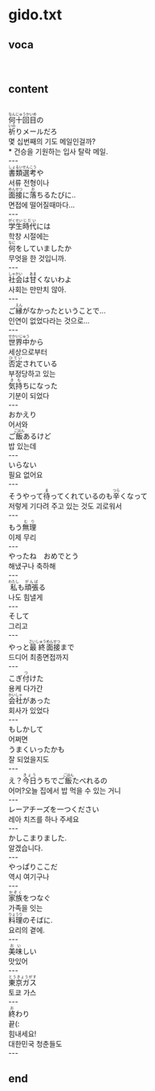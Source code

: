 <h1>gido.txt</h1>
<h2>voca</h2><br>
<h2>content</h2><br>
<Ruby><rb>何十回目</rb><rt>なんじゅうかいめ</rt></Ruby>の<br>
<Ruby><rb>祈</rb><rt>いの</rt></Ruby>りメールだろ<br>
몇 십번째의 기도 메일인걸까?<br>
* 건승을 기원하는 입사 탈락 메일.<br>
---<br>
<Ruby><rb>書類</rb><rt>しょるい</rt></Ruby><Ruby><rb>選考</rb><rt>せんこう</rt></Ruby>や<br>
서류 전형이나<br>
<Ruby><rb>面接</rb><rt>めんせつ</rt></Ruby>に<Ruby><rb>落</rb><rt>お</rt></Ruby>ちるたびに..<br>
면접에 떨어질때마다...<br>
---<br>
<Ruby><rb>学生</rb><rt>がくせい</rt></Ruby><Ruby><rb>時代</rb><rt>じだい</rt></Ruby>には<br>
학창 시절에는<br>
<Ruby><rb>何</rb><rt>なに</rt></Ruby>をしていましたか<br>
무엇을 한 것입니까.<br>
---<br>
<Ruby><rb>社会</rb><rt>しゃかい</rt></Ruby>は<Ruby><rb>甘</rb><rt>あま</rt></Ruby>くないわよ<br>
사회는 만만치 않아.<br>
---<br>
ご<Ruby><rb>縁</rb><rt>えん</rt></Ruby>がなかったということで...<br>
인연이 없었다라는 것으로...<br>
---<br>
<Ruby><rb>世界中</rb><rt>せかいじゅう</rt></Ruby>から<br>
세상으로부터<br>
<Ruby><rb>否定</rb><rt>ひてい</rt></Ruby>されている<br>
부정당하고 있는<br>
<Ruby><rb>気持</rb><rt>きも</rt></Ruby>ちになった<br>
기분이 되었다<br>
---<br>
おかえり<br>
어서와<br>
ご<Ruby><rb>飯</rb><rt>ごはん</rt></Ruby>あるけど<br>
밥 있는데<br>
---<br>
いらない<br>
필요 없어요<br>
---<br>
そうやって<Ruby><rb>待</rb><rt>ま</rt></Ruby>ってくれているのも<Ruby><rb>辛</rb><rt>つら</rt></Ruby>くなって<br>
저렇게 기다려 주고 있는 것도 괴로워서<br>
---<br>
もう<Ruby><rb>無理</rb><rt>むり</rt></Ruby><br>
이제 무리<br>
---<br>
やったね　おめでとう<br>
해냈구나 축하해<br>
---<br>
<Ruby><rb>私</rb><rt>わたし</rt></Ruby>も<Ruby><rb>頑張</rb><rt>がんば</rt></Ruby>る<br>
나도 힘낼게<br>
---<br>
そして<br>
그리고<br>
---<br>
やっと<Ruby><rb>最終</rb><rt>さいしゅう</rt></Ruby><Ruby><rb>面接</rb><rt>めんせつ</rt></Ruby>まで<br>
드디어 최종면접까지<br>
---<br>
こぎ<Ruby><rb>付</rb><rt>つ</rt></Ruby>けた<br>
용케 다가간<br>
<Ruby><rb>会社</rb><rt>かいしゃ</rt></Ruby>があった<br>
회사가 있었다<br>
---<br>
もしかして<br>
어쩌면<br>
うまくいったかも<br>
잘 되었을지도<br>
---<br>
え？<Ruby><rb>今日</rb><rt>きょう</rt></Ruby>うちでご<Ruby><rb>飯</rb><rt>ごはん</rt></Ruby>たべれるの<br>
어머?오늘 집에서 밥 먹을 수 있는 거니<br>
---<br>
レーアチーズを一つください<br>
레아 치즈를 하나 주세요<br>
---<br>
かしこまりました.<br>
알겠습니다.<br>
---<br>
やっぱりここだ<br>
역시 여기구나<br>
---<br>
<Ruby><rb>家族</rb><rt>かぞく</rt></Ruby>をつなぐ<br>
가족을 잇는<br>
<Ruby><rb>料理</rb><rt>りょうり</rt></Ruby>のそばに.<br>
요리의 곁에.<br>
---<br>
<Ruby><rb>美味</rb><rt>おい</rt></Ruby>しい<br>
맛있어<br>
---<br>
<Ruby><rb>東京ガス</rb><rt>とうきょうがす</rt></Ruby><br>
토쿄 가스<br>
---<br>
<ruby><rb>終</rb><rt>お</rt></ruby>わり<br>
끝(:<br>
힘내세요!<br>
대한민국 청춘들도<br>
---<br>
<h2>end</h2>
